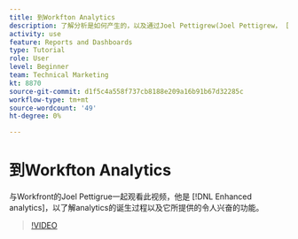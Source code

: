 ```yaml
---
title: 到Workfton Analytics
description: 了解分析是如何产生的，以及通过Joel Pettigrew(Joel Pettigrew， [!DNL Enhanced analytics].
activity: use
feature: Reports and Dashboards
type: Tutorial
role: User
level: Beginner
team: Technical Marketing
kt: 8870
source-git-commit: d1f5c4a558f737cb8188e209a16b91b67d32285c
workflow-type: tm+mt
source-wordcount: '49'
ht-degree: 0%

---
```


# 到Workfton Analytics

与Workfront的Joel Pettigrue一起观看此视频，他是 [!DNL Enhanced analytics]，以了解analytics的诞生过程以及它所提供的令人兴奋的功能。

>[!VIDEO](https://video.tv.adobe.com/v/335042/?quality=12)
